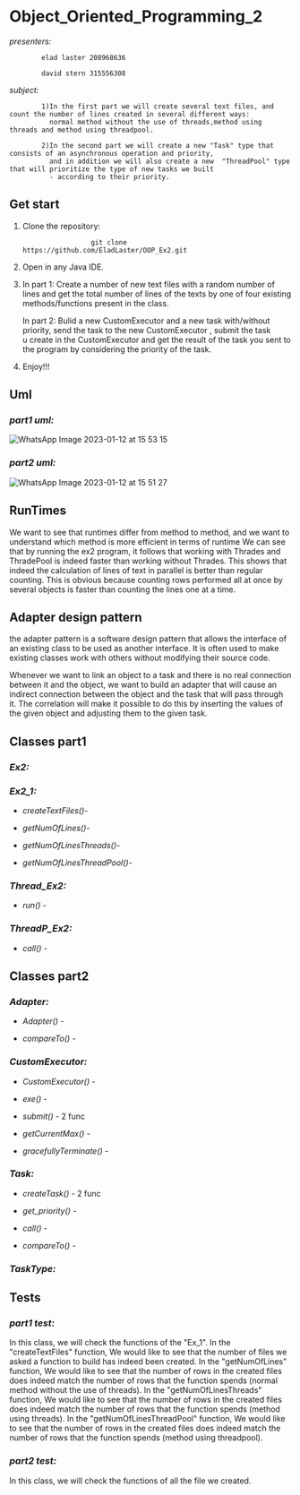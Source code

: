 # Object_Oriented_Programming_2

*presenters:*

            elad laster 208968636

            david stern 315556308
            
*subject:*
          
            1)In the first part we will create several text files, and count the number of lines created in several different ways:
              normal method without the use of threads,method using threads and method using threadpool.
             
            2)In the second part we will create a new "Task" type that consists of an asynchronous operation and priority,
              and in addition we will also create a new  "ThreadPool" type that will prioritize the type of new tasks we built 
              - according to their priority.
            
## Get start 
1) Clone the repository:

                        git clone https://github.com/EladLaster/OOP_Ex2.git   
                                               
2) Open in any Java IDE.
 
3) In part 1: Create a number of new text files with a random number of lines and get the total number of lines of the texts
            by one of four existing methods/functions present in the class.

   In part 2: Bulid a new CustomExecutor and a new task with/without priority, send the task to the new CustomExecutor , submit the task         
           u create in the CustomExecutor and get the result of the task you sent to the program by considering the priority of the task.

4) Enjoy!!!

## Uml

### *part1 uml:*

![WhatsApp Image 2023-01-12 at 15 53 15](https://user-images.githubusercontent.com/118683420/212110815-09c3f479-e9ec-4db7-81f3-90782745d62d.jpeg)

### *part2 uml:*

![WhatsApp Image 2023-01-12 at 15 51 27](https://user-images.githubusercontent.com/118683420/212110544-3fc26566-0fce-4c10-b54e-3507ac94aa75.jpeg)

## RunTimes

We want to see that runtimes differ from method to method, and we want to understand which method is more efficient in terms of runtime
We can see that by running the ex2 program, it follows that working with Thrades and ThradePool is indeed faster than working without Thrades. This shows that indeed the calculation of lines of text in parallel is better than regular counting. This is obvious because counting rows performed all at once by several objects is faster than counting the lines one at a time.


## Adapter design pattern

the adapter pattern is a software design pattern that allows the interface of an existing class to be used as another interface.
It is often used to make existing classes work with others without modifying their source code.

Whenever we want to link an object to a task and there is no real connection between it and the object, we want to build an adapter that will cause an indirect connection between the object and the task that will pass through it. 
The correlation will make it possible to do this by inserting the values of the given object and adjusting them to the given task.


## Classes part1


### *Ex2:*


### *Ex2_1:*

- _createTextFiles()_- 

- _getNumOfLines()_- 

- _getNumOfLinesThreads()_- 

- _getNumOfLinesThreadPool()_-


### *Thread_Ex2:*

- _run()_ -


### *ThreadP_Ex2:*

- _call()_ -

## Classes part2


### *Adapter:*

- _Adapter()_ -

- _compareTo()_ -


### *CustomExecutor:*

- _CustomExecutor()_ -

- _exe()_ -

- _submit()_ - 2 func

- _getCurrentMax()_ -

- _gracefullyTerminate()_ -

### *Task:*

- _createTask()_ - 2 func

- _get_priority()_ -

- _call()_ -

- _compareTo()_ -

### *TaskType:*


## Tests

### *part1 test:*

In this class, we will check the functions of the "Ex_1".
In the "createTextFiles" function, We would like to see that the number of files we asked a function to build has indeed been created.
In the "getNumOfLines" function, We would like to see that the number of rows in the created files does indeed match the number of rows that the function spends (normal method without the use of threads).
In the "getNumOfLinesThreads" function, We would like to see that the number of rows in the created files does indeed match the number of rows that the function spends (method using threads).
In the "getNumOfLinesThreadPool" function, We would like to see that the number of rows in the created files does indeed match the number of rows that the function spends (method using threadpool).

### *part2 test:*

In this class, we will check the functions of all the file we created.


